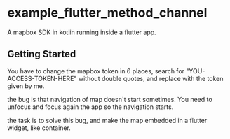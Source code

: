 # example_flutter_method_channel

A mapbox SDK in kotlin running inside a flutter app.

## Getting Started

You have to change the mapbox token in 6 places, search for "YOU-ACCESS-TOKEN-HERE" without double quotes, and replace with the token given by me.

the bug is that navigation of map doesn`t start sometimes. You need to unfocus and focus again the app so the navigation starts.

the task is to solve this bug, and make the map embedded in a flutter widget, like container.
